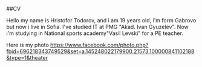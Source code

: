 ##CV

Hello my name is Hristofor Todorov, and i am 19 years old, i'm form Gabrovo but now i live in Sofia. I've studied IT at PMG "Akad. Ivan Gyuzelev". Now i'm studying in National sports academy"Vasil Levski" for a PE teacher. 

Here is my photo https://www.facebook.com/photo.php?fbid=696218343749529&set=a.145248022179900.21573.100000841102188&type=1&theater 
